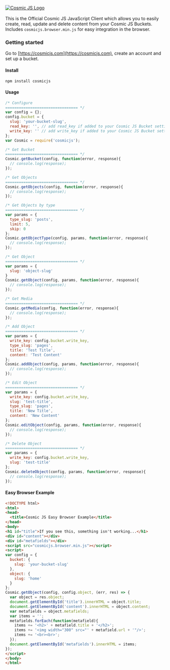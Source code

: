 [![Cosmic JS Logo](https://cosmicjs.com/images/marketing/logo-w-brand.jpg)](https://cosmicjs.com/)<br><br>
This is the Official Cosmic JS JavaScript Client which allows you to easily create, read, update and delete content from your Cosmic JS Buckets.  Includes `cosmicjs.browser.min.js` for easy integration in the browser.

### Getting started
Go to [https://cosmicjs.com](https://cosmicjs.com), create an account and set up a bucket.

#### Install
```
npm install cosmicjs
```

#### Usage

```javascript
/* Configure
================================ */
var config = {};
config.bucket = {
  slug: 'your-bucket-slug',
  read_key: '', // add read_key if added to your Cosmic JS Bucket settings
  write_key: '' // add write_key if added to your Cosmic JS Bucket settings
};
var Cosmic = require('cosmicjs');

/* Get Bucket
================================ */
Cosmic.getBucket(config, function(error, response){
  // console.log(response);
});

/* Get Objects
================================ */
Cosmic.getObjects(config, function(error, response){
  // console.log(response);
});

/* Get Objects by type
================================ */
var params = {
  type_slug: 'posts',
  limit: 5,
  skip: 0
};
Cosmic.getObjectType(config, params, function(error, response){
  // console.log(response);
});

/* Get Object
================================ */
var params = {
  slug: 'object-slug'
}
Cosmic.getObject(config, params, function(error, response){
  // console.log(response);
});

/* Get Media
================================ */
Cosmic.getMedia(config, function(error, response){
  // console.log(response);
});

/* Add Object
================================ */
var params = {
  write_key: config.bucket.write_key,
  type_slug: 'pages',
  title: 'Test Title',
  content: 'Test Content'
};
Cosmic.addObject(config, params, function(error, response){
  // console.log(response);
});

/* Edit Object
================================ */
var params = {
  write_key: config.bucket.write_key,
  slug: 'test-title',
  type_slug: 'pages',
  title: 'New Title',
  content: 'New Content'
};
Cosmic.editObject(config, params, function(error, response){
  // console.log(response);
});

/* Delete Object
================================ */
var params = {
  write_key: config.bucket.write_key,
  slug: 'test-title'
};
Cosmic.deleteObject(config, params, function(error, response){
  // console.log(response);
});
```
#### Easy Browser Example
```html
<!DOCTYPE html>
<html>
<head>
  <title>Cosmic JS Easy Browser Example</title>
</head>
<body>
<h1 id="title">If you see this, something isn't working...</h1>
<div id="content"></div>
<div id="metafields"></div>
<script src="cosmicjs.browser.min.js"></script>
<script>
var config = {
  bucket: {
    slug: 'your-bucket-slug'
  },
  object: {
    slug: 'home'
  }
};
Cosmic.getObject(config, config.object, (err, res) => {
  var object = res.object;
  document.getElementById('title').innerHTML = object.title;
  document.getElementById('content').innerHTML = object.content;
  var metafields = object.metafields;
  var items = '';
  metafields.forEach(function(metafield){
    items += '<h2>' + metafield.title + '</h2>';
    items += '<img width="300" src="' + metafield.url + '"/>';
    items += '<br><br>';
  });
  document.getElementById('metafields').innerHTML = items;
});
</script>
</body>
</html>
```
